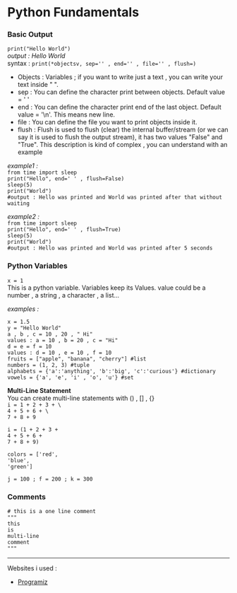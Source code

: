 # **Python Fundamentals**
### **Basic Output**
`print("Hello World")`  
*output : Hello World*  
syntax : `print(*objectsv, sep='' , end='' , file='' , flush=)`  
* Objects : Variables ; if you want to write just a text , you can write your text inside " ".
* sep : You can define the character print between objects. Default value = ' '
* end : You can define the character print end of the last object. Default value = '\n'. This means new line.
* file : You can define the file you want to print objects inside it.
* flush : Flush is used to flush (clear) the internal buffer/stream (or we can say it is used to flush the output stream), it has two values "False" and "True". This description is kind of complex , you can understand with an example  

*example1 :*  
`from time import sleep`  
`print("Hello", end=' ' , flush=False)`  
`sleep(5)`  
`print("World")`  
`#output : Hello was printed and World was printed after that without waiting`  

*example2 :*  
`from time import sleep`  
`print("Hello", end=' ' , flush=True)`  
`sleep(5)`  
`print("World")`  
`#output : Hello was printed and World was printed after 5 seconds`
### **Python Variables**
`x = 1`  
This is a python variable. Variables keep its Values. value could be a number , a string , a character , a list...  

*examples :*  

`x = 1.5`  
`y = "Hello World"`  
`a , b , c = 10 , 20 , " Hi"`   
`values : a = 10 , b = 20 , c = "Hi"`  
`d = e = f = 10`  
`values : d = 10 , e = 10 , f = 10`  
`fruits = ["apple", "banana", "cherry"] #list`  
`numbers = (1, 2, 3) #tuple`  
`alphabets = {'a':'anything', 'b':'big', 'c':'curious'} #dictionary`  
`vowels = {'a', 'e', 'i' , 'o', 'u'} #set`  

**Multi-Line Statement**  
You can create multi-line statements with () , [] , {}  
`i = 1 + 2 + 3 + \`  
    `4 + 5 + 6 + \`  
    `7 + 8 + 9`  

`i = (1 + 2 + 3 + `  
    `4 + 5 + 6 + `  
    `7 + 8 + 9)`

`colors = ['red',`   
          `'blue',`  
          `'green']`

`j = 100 ; f = 200 ; k = 300`  

### **Comments**
`# this is a one line comment`  
`"""`  
`this`  
`is `  
`multi-line`  
`comment`  
`"""`

***

Websites i used :  
* [Programiz](https://www.programiz.com/)
